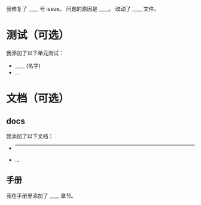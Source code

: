 我修复了 ____ 号 issue。
问题的原因是 ____。
改动了 ____ 文件。
# 测试（可选）
我添加了以下单元测试：
* ____ (名字)
* ...
# 文档（可选）
## docs
我添加了以下文档：
* ____
* ...
## 手册
我在手册里添加了 ____ 章节。